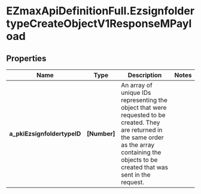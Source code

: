 # EZmaxApiDefinitionFull.EzsignfoldertypeCreateObjectV1ResponseMPayload

## Properties

Name | Type | Description | Notes
------------ | ------------- | ------------- | -------------
**a_pkiEzsignfoldertypeID** | **[Number]** | An array of unique IDs representing the object that were requested to be created.  They are returned in the same order as the array containing the objects to be created that was sent in the request. | 


